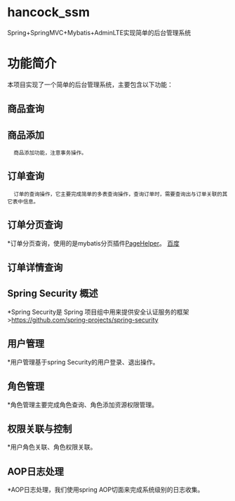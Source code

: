 # hancock_ssm
Spring+SpringMVC+Mybatis+AdminLTE实现简单的后台管理系统


# 功能简介
  本项目实现了一个简单的后台管理系统，主要包含以下功能： 
  
  ## 商品查询 

  ## 商品添加 
 
      商品添加功能，注意事务操作。
  ## 订单查询 
 
      订单的查询操作，它主要完成简单的多表查询操作，查询订单时，需要查询出与订单关联的其它表中信息。 
  ## 订单分页查询 
 
   *订单分页查询，使用的是mybatis分页插件[PageHelper](https://github.com/pagehelper/Mybatis-PageHelper)。
     [百度](https://www.baidu.com/)
  ## 订单详情查询 

  ## Spring Security 概述 
 
   *Spring Security是 Spring 项目组中用来提供安全认证服务的框架
     >https://github.com/spring-projects/spring-security
  ## 用户管理 
 
   *用户管理基于spring Security的用户登录、退出操作。
  ## 角色管理 
 
   *角色管理主要完成角色查询、角色添加资源权限管理。 
  ## 权限关联与控制 
 
   *用户角色关联、角色权限关联。
   ## AOP日志处理 
 
   *AOP日志处理，我们使用spring AOP切面来完成系统级别的日志收集。 
